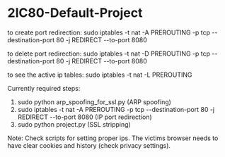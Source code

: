 # 2IC80-Default-Project

to create port redirection:
sudo iptables -t nat -A PREROUTING -p tcp --destination-port 80 -j REDIRECT --to-port 8080

to delete port redirection:
sudo iptables -t nat -D PREROUTING -p tcp --destination-port 80 -j REDIRECT --to-port 8080

to see the active ip tables:
sudo iptables -t nat -L PREROUTING

Currently required steps:
1. sudo python arp_spoofing_for_ssl.py (ARP spoofing)
2. sudo iptables -t nat -A PREROUTING -p tcp --destination-port 80 -j REDIRECT --to-port 8080 (IP port redirection)
3. sudo python project.py (SSL stripping)

Note: Check scripts for setting proper ips. The victims browser needs to have clear cookies and history (check privacy settings).
